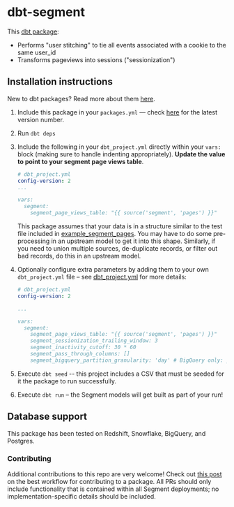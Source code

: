 # dbt-segment

This [dbt package](https://docs.getdbt.com/docs/package-management):

* Performs "user stitching" to tie all events associated with a cookie to the same user_id
* Transforms pageviews into sessions ("sessionization")

## Installation instructions

New to dbt packages? Read more about them [here](https://docs.getdbt.com/docs/building-a-dbt-project/package-management/).

1. Include this package in your `packages.yml` — check [here](https://hub.getdbt.com/dbt-labs/segment/latest/) for the latest version number.
2. Run `dbt deps`
3. Include the following in your `dbt_project.yml` directly within your `vars:` block (making sure to handle indenting appropriately). **Update the value to point to your segment page views table**.

    ```YAML
    # dbt_project.yml
    config-version: 2
    ...

    vars:
      segment:
        segment_page_views_table: "{{ source('segment', 'pages') }}"

    ```

    This package assumes that your data is in a structure similar to the test
    file included in [example_segment_pages](integration_tests/seeds/example_segment_pages.csv).
    You may have to do some pre-processing in an upstream model to get it into this shape.
    Similarly, if you need to union multiple sources, de-duplicate records, or filter
    out bad records, do this in an upstream model.

4. Optionally configure extra parameters by adding them to your own `dbt_project.yml` file – see [dbt_project.yml](dbt_project.yml)
for more details:

    ```YAML
    # dbt_project.yml
    config-version: 2

    ...

    vars:
      segment:
        segment_page_views_table: "{{ source('segment', 'pages') }}"
        segment_sessionization_trailing_window: 3
        segment_inactivity_cutoff: 30 * 60
        segment_pass_through_columns: []
        segment_bigquery_partition_granularity: 'day' # BigQuery only: partition granularity for `partition_by` config

    ```

5. Execute `dbt seed` -- this project includes a CSV that must be seeded for it
the package to run successfully.
6. Execute `dbt run` – the Segment models will get built as part of your run!

## Database support

This package has been tested on Redshift, Snowflake, BigQuery, and Postgres.

### Contributing

Additional contributions to this repo are very welcome! Check out [this post](https://discourse.getdbt.com/t/contributing-to-a-dbt-package/657) on the best workflow for contributing to a package. All PRs should only include functionality that is contained within all Segment deployments; no implementation-specific details should be included.
